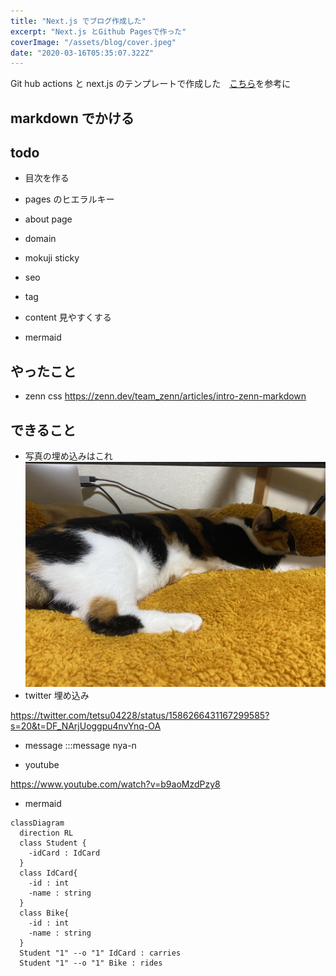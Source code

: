 ```yaml
---
title: "Next.js でブログ作成した"
excerpt: "Next.js とGithub Pagesで作った"
coverImage: "/assets/blog/cover.jpeg"
date: "2020-03-16T05:35:07.322Z"
---
```


Git hub actions と next.js のテンプレートで作成した　[こちら](https://github.com/tetsu-sh/my-blog)を参考に

## markdown でかける

## todo

- 目次を作る

- pages のヒエラルキー
- about page
- domain
- mokuji sticky
- seo
- tag
- content 見やすくする
- mermaid

## やったこと

- zenn css https://zenn.dev/team_zenn/articles/intro-zenn-markdown

## できること

- 写真の埋め込みはこれ
  ![neko](/assets/blog/cover.jpeg)
- twitter 埋め込み

https://twitter.com/tetsu04228/status/1586266431167299585?s=20&t=DF_NArjUoggpu4nvYnq-OA

- message
  :::message
  nya-n

- youtube

https://www.youtube.com/watch?v=b9aoMzdPzy8

- mermaid

```mermaid
classDiagram
  direction RL
  class Student {
    -idCard : IdCard
  }
  class IdCard{
    -id : int
    -name : string
  }
  class Bike{
    -id : int
    -name : string
  }
  Student "1" --o "1" IdCard : carries
  Student "1" --o "1" Bike : rides

```
